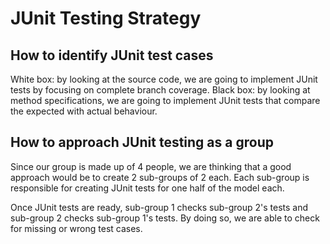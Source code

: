 # JUnit Testing Strategy

## How to identify JUnit test cases

White box: by looking at the source code, we are going to implement
JUnit tests by focusing on complete branch coverage.
Black box: by looking at method specifications, we are going to 
implement JUnit tests that compare the expected with actual 
behaviour. 

## How to approach JUnit testing as a group

Since our group is made up of 4 people, we are thinking
that a good approach would be to create 2 sub-groups of 2 each.
Each sub-group is responsible for creating JUnit tests for one half of
the model each.

Once JUnit tests are ready, sub-group 1 checks sub-group 2's tests
and sub-group 2 checks sub-group 1's tests.
By doing so, we are able to check for missing or wrong test cases.